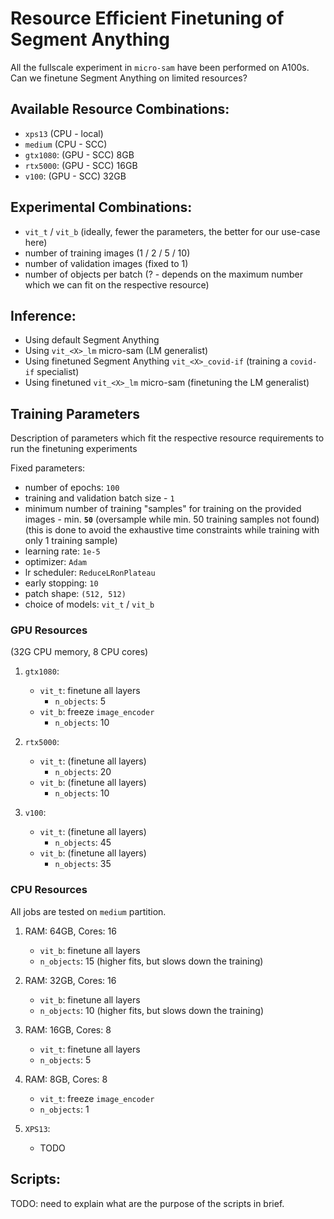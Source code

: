 # Resource Efficient Finetuning of Segment Anything

All the fullscale experiment in `micro-sam` have been performed on A100s. Can we finetune Segment Anything on limited resources?

## Available Resource Combinations:
- `xps13` (CPU - local)
- `medium` (CPU - SCC)
- `gtx1080`: (GPU - SCC) 8GB
- `rtx5000`: (GPU - SCC) 16GB
- `v100`: (GPU - SCC) 32GB

## Experimental Combinations:
- `vit_t` / `vit_b` (ideally, fewer the parameters, the better for our use-case here)
- number of training images (1 / 2 / 5 / 10)
- number of validation images (fixed to 1)
- number of objects per batch (? - depends on the maximum number which we can fit on the respective resource)

## Inference:

- Using default Segment Anything
- Using `vit_<X>_lm` micro-sam (LM generalist)
- Using finetuned Segment Anything `vit_<X>_covid-if` (training a `covid-if` specialist)
- Using finetuned `vit_<X>_lm` micro-sam (finetuning the LM generalist)

## Training Parameters

Description of parameters which fit the respective resource requirements to run the finetuning experiments

Fixed parameters:
- number of epochs: `100`
- training and validation batch size - `1`
- minimum number of training "samples" for training on the provided images - min. **`50`** (oversample while min. 50 training samples not found) (this is done to avoid the exhaustive time constraints while training with only 1 training sample)
- learning rate: `1e-5`
- optimizer: `Adam`
- lr scheduler: `ReduceLRonPlateau`
- early stopping: `10`
- patch shape: `(512, 512)`
- choice of models: `vit_t` / `vit_b`

### GPU Resources

(32G CPU memory, 8 CPU cores)

1. `gtx1080`:
    - `vit_t`: finetune all layers
        - `n_objects`: 5
    - `vit_b`: freeze `image_encoder`
        - `n_objects`: 10

2. `rtx5000`:
    - `vit_t`: (finetune all layers)
        - `n_objects`: 20
    - `vit_b`: (finetune all layers)
        - `n_objects`: 10

3. `v100`:
    - `vit_t`: (finetune all layers)
        - `n_objects`: 45
    - `vit_b`: (finetune all layers)
        - `n_objects`: 35

### CPU Resources

All jobs are tested on `medium` partition.

1. RAM: 64GB, Cores: 16
    - `vit_b`: finetune all layers
    - `n_objects`: 15 (higher fits, but slows down the training)

2. RAM: 32GB, Cores: 16
    - `vit_b`: finetune all layers
    - `n_objects`: 10 (higher fits, but slows down the training)

3. RAM: 16GB, Cores: 8
    - `vit_t`: finetune all layers
    - `n_objects`: 5

4. RAM: 8GB, Cores: 8
    - `vit_t`: freeze `image_encoder`
    - `n_objects`: 1

5. `XPS13`:
    - TODO

## Scripts:

 TODO: need to explain what are the purpose of the scripts in brief.
